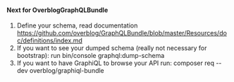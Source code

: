 


#### Next for OverblogGraphQLBundle
1. Define your schema, read documentation https://github.com/overblog/GraphQLBundle/blob/master/Resources/doc/definitions/index.md
2. If you want to see your dumped schema (really not necessary for bootstrap): run bin/console graphql:dump-schema
3. If you want to have GraphiQL to browse your API run: composer req --dev overblog/graphiql-bundle


